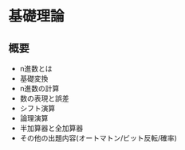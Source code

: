 # 基礎理論
## 概要
- n進数とは
- 基礎変換
- n進数の計算
- 数の表現と誤差
- シフト演算
- 論理演算
- 半加算器と全加算器
- その他の出題内容(オートマトン/ビット反転/確率)
